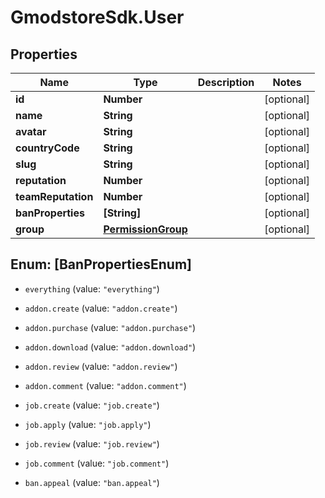 # GmodstoreSdk.User

## Properties

Name | Type | Description | Notes
------------ | ------------- | ------------- | -------------
**id** | **Number** |  | [optional] 
**name** | **String** |  | [optional] 
**avatar** | **String** |  | [optional] 
**countryCode** | **String** |  | [optional] 
**slug** | **String** |  | [optional] 
**reputation** | **Number** |  | [optional] 
**teamReputation** | **Number** |  | [optional] 
**banProperties** | **[String]** |  | [optional] 
**group** | [**PermissionGroup**](PermissionGroup.md) |  | [optional] 



## Enum: [BanPropertiesEnum]


* `everything` (value: `"everything"`)

* `addon.create` (value: `"addon.create"`)

* `addon.purchase` (value: `"addon.purchase"`)

* `addon.download` (value: `"addon.download"`)

* `addon.review` (value: `"addon.review"`)

* `addon.comment` (value: `"addon.comment"`)

* `job.create` (value: `"job.create"`)

* `job.apply` (value: `"job.apply"`)

* `job.review` (value: `"job.review"`)

* `job.comment` (value: `"job.comment"`)

* `ban.appeal` (value: `"ban.appeal"`)




